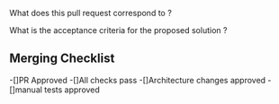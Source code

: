 What does this pull request correspond to ?

What is the acceptance criteria for the proposed solution ?

## Merging Checklist

-[]PR Approved
-[]All checks pass
-[]Architecture changes approved
-[]manual tests approved
